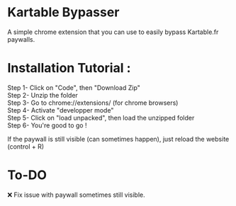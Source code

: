 # Kartable Bypasser  
  
A simple chrome extension that you can use to easily bypass Kartable.fr paywalls.
  
# Installation Tutorial : 
  
Step 1- Click on "Code", then "Download Zip"  
Step 2- Unzip the folder  
Step 3- Go to chrome://extensions/ (for chrome browsers)  
Step 4- Activate "developper mode"  
Step 5- Click on "load unpacked", then load the unzipped folder    
Step 6- You're good to go !  
  
If the paywall is still visible (can sometimes happen), just reload the website (control + R)  
  
# To-DO  
  
❌ Fix issue with paywall sometimes still visible. 
